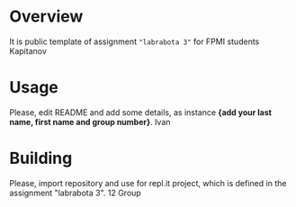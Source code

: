 # Overview

It is public template of assignment `"labrabota 3"` for FPMI students
Kapitanov

# Usage

Please, edit README and add some details, as instance **{add your last name, first name and group number}**.
Ivan

# Building

Please, import repository and use for repl.it project, which is defined in the assignment "labrabota 3".
12 Group
